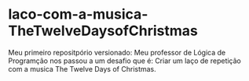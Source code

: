 # laco-com-a-musica-TheTwelveDaysofChristmas
 Meu primeiro repositpório versionado: Meu professor de Lógica de Programção nos passou a um desafio que é: Criar um laço de repetição com a musica The Twelve Days of Christmas. 
